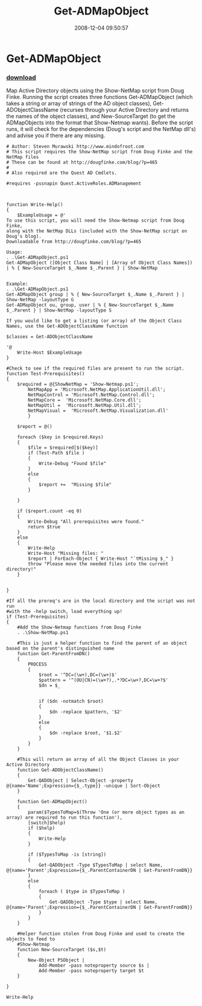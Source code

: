 ﻿---
pid:            706
poster:         Steven Murawski
title:          Get-ADMapObject
date:           2008-12-04 09:50:57
format:         posh
parent:         0
parent:         0

---

# Get-ADMapObject

### [download](706.ps1)

Map Active Directory objects using the Show-NetMap script from Doug Finke.  Running the script creates three functions Get-ADMapObject (which takes a string or array of strings of the AD object classes), Get-ADObjectClassName (recurses through your Active Directory and returns the names of the object classes), and New-SourceTarget (to get the ADMapObjects into the format that Show-Netmap wants).
Before the script runs, it will check for the dependencies (Doug's script and the NetMap dll's) and advise you if there are any missing.

```posh
# Author: Steven Murawski http://www.mindofroot.com
# This script requires the Show-NetMap script from Doug Finke and the NetMap files
# These can be found at http://dougfinke.com/blog/?p=465
#
# Also required are the Quest AD Cmdlets.

#requires -pssnapin Quest.ActiveRoles.ADManagement



function Write-Help()
{
	$ExampleUsage = @'
To use this script, you will need the Show-Netmap script from Doug Finke,
along with the NetMap DLLs (included with the Show-NetMap script on Doug's blog).
Downloadable from http://dougfinke.com/blog/?p=465

Usage:
. .\Get-ADMapObject.ps1
Get-ADMapObject ([Object Class Name] | [Array of Object Class Names]) | % { New-SourceTarget $_.Name $_.Parent } | Show-NetMap


Example:
. .\Get-ADMapObject.ps1
Get-ADMapObject group | % { New-SourceTarget $_.Name $_.Parent } | Show-NetMap -layoutType G
Get-ADMapObject ou, group, user | % { New-SourceTarget $_.Name $_.Parent } | Show-NetMap -layoutType S

If you would like to get a listing (or array) of the Object Class Names, use the Get-ADObjectClassName function

$classes = Get-ADObjectClassName

'@
	Write-Host $ExampleUsage
}

#Check to see if the required files are present to run the script.
function Test-Prerequisites()
{
	$required = @{ShowNetMap = 'Show-Netmap.ps1';
		NetMapApp = 'Microsoft.NetMap.ApplicationUtil.dll';
		NetMapControl = 'Microsoft.NetMap.Control.dll';
		NetMapCore =  'Microsoft.NetMap.Core.dll';
		NetMapUtil =  'Microsoft.NetMap.Util.dll';
		NetMapVisual =  'Microsoft.NetMap.Visualization.dll'
		}
		
	$report = @()
	
	foreach ($key in $required.Keys)
	{
		$file = $required[$($key)]
		if (Test-Path $file )
		{
			Write-Debug "Found $file"
		}
		else
		{
			$report +=  "Missing $file"
		}
		
	}
	
	if ($report.count -eq 0)
	{
		Write-Debug "All prerequisites were found."
		return $true
	}
	else
	{
		Write-Help
		Write-Host "Missing files: "
		$report | ForEach-Object { Write-Host "`tMissing $_" }
		throw "Please move the needed files into the current directory!"
	}


}

#If all the prereq's are in the local directory and the script was not run
#with the -help switch, load everything up!
if (Test-Prerequisites)
{
	#Add the Show-Netmap functions from Doug Finke
	. .\Show-NetMap.ps1
	
	#This is just a helper function to find the parent of an object based on the parent's distinguished name
	function Get-ParentFromDN()
	{
		PROCESS
		{
			$root = '^DC=(\w+),DC=(\w+)$'
			$pattern = '^(OU|CN)=(\w+?),.*?DC=\w+?,DC=\w+?$'
			$dn = $_
			
			
			if ($dn -notmatch $root)
			{
				$dn -replace $pattern, '$2'
			}
			else
			{
				$dn -replace $root, '$1.$2'
			}
		}
	}
	
	#This will return an array of all the Object Classes in your Active Directory
	function Get-ADObjectClassName()
	{
		Get-QADObject | Select-Object -property @{name='Name';Expression={$_.type}} -unique | Sort-Object
	}
	
	function Get-ADMapObject()
	{
		param($TypesToMap=$(Throw 'One (or more object types as an array) are required to run this function'), 
		[switch]$help)
		if ($help)
		{
			Write-Help 
		}
		
		if ($TypesToMap -is [string])
		{
			Get-QADObject -Type $TypesToMap | select Name, @{name='Parent';Expression={$_.ParentContainerDN | Get-ParentFromDN}}
		}
		else
		{
			foreach ( $type in $TypesToMap )
			{
				Get-QADObject -Type $type | select Name, @{name='Parent';Expression={$_.ParentContainerDN | Get-ParentFromDN}}
			}
		}
	}
	
	#Helper function stolen from Doug Finke and used to create the objects to feed to 
	#Show-Netmap
	function New-SourceTarget ($s,$t) 
	{
		New-Object PSObject |
			Add-Member -pass noteproperty source $s |
			Add-Member -pass noteproperty target $t
	}
	
}

Write-Help
```
